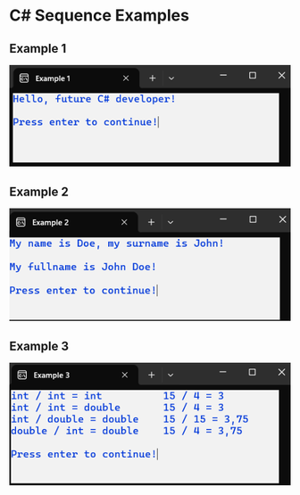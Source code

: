 # C# Sequence Examples

## Example 1

![Example 1 Image](./Screenshots/Example_1_Situation_1.png)

## Example 2

![Example 2 Image](./Screenshots/Example_2_Situation_1.png)

## Example 3

![Example 3 Image](./Screenshots/Example_3_Situation_1.png)